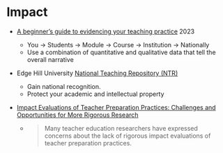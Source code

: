 Impact
======

* [A beginner’s guide to evidencing your teaching practice](https://portlandpress.com/biochemist/article/45/2/6/232780/A-beginner-s-guide-to-evidencing-your-teaching) 2023
    * You -> Students -> Module -> Course -> Institution -> Nationally
    * Use a combination of quantitative and qualitative data that tell the overall narrative

* Edge Hill University [National Teaching Repository (NTR)](https://figshare.edgehill.ac.uk/articles/presentation/NTR_-_Welcome_pdf/12673016)
    * Gain national recognition.
    * Protect your academic and intellectual property

* [Impact Evaluations of Teacher Preparation Practices: Challenges and Opportunities for More Rigorous Research](https://journals.sagepub.com/doi/10.3102/00346543231174413)
    * > Many teacher education researchers have expressed concerns about the lack of rigorous impact evaluations of teacher preparation practices. 
